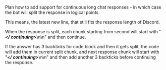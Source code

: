 Plan how to add support for continuous long chat responses - in which case the bot will split the response in logical points.

This means, the latest new line, that still fits the response length of Discord.

When the response is split, each chunk starting from second will start with "***</ continuing>***\n\n" and then continue.

If the answer has 3 backticks for code block and then it gets split, the code will add them in current split chunk, and next response chunk will start with "***</ continuing>***\n\n" and then add another 3 backticks before continuing the response.

